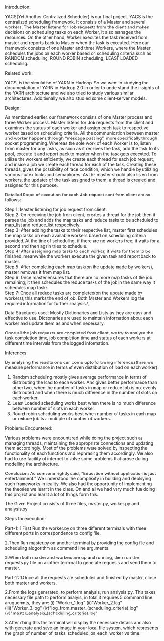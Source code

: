 
Introduction:

YACS(Yet Another Centralized Scheduler) is our final project. YACS is the centralized scheduling framework. It consists of a Master and several workers. The Master listens for Job requests from the client and makes decisions on scheduling tasks on each Worker, it also manages the resources. On the other hand, Worker executes the task received from master and reports back to Master when the task is executed. Here our framework consists of one Master and three Workers, where the Master schedules the jobs on each worker based on scheduling criteria such as RANDOM scheduling, ROUND ROBIN scheduling, LEAST LOADED scheduling. 

Related work:

YACS, is the simulation of YARN in Hadoop. So we went in studying the documentation of YARN in Hadoop 2.0 in order to understand the insights of the YARN architecture and we also tried to study various similar architectures. Additionally we also studied some client-server models.

Design:

As mentioned earlier, our framework consists of one Master process and three Worker process. Master listens for Job requests from the client and examines the status of each worker and assign each task to respective worker based on scheduling criteria. All the communication between master and worker happens through “message passing”, more specifically through socket programming.
Whereas the sole work of each Worker is to, listen from master for any tasks, as soon as it receives the task, add the task to its pool, execute it and report back to master when the task gets executed.
To utilize the workers efficiently, we create each thread for each job request, and inside a job we create each thread for each of the task. Creating these threads, gives the possibility of race condition, which we handle by utilizing various mutex locks and semaphores. As the master should also listen from workers, the updates of the task assigned to them, a thread is created and assigned for this purpose.

Detailed Steps of execution for each Job request sent from client are as follows:

Step 1: Master listening for job request from client.\
Step 2: On receiving the job from client, creates a thread for the job then it parses the job and adds the map tasks and reduce tasks to be scheduled to map_list and reduce_list respectively.\
Step 3: After adding the tasks to their respective list, master first schedules the map tasks on each available workers based on scheduling criteria provided. At the tine of scheduling, if there are no workers free, it waits for a second and then again tries to schedule.\
Step 4: After assigning map tasks to each worker, it waits for them to be finished, meanwhile the workers execute the given task and report back to master.\
Step 5: After completing each map task(on the update made by workers), master removes it from map list.\
Step 6: Once master ensures that there are no more map tasks of the job remaining, it then schedules the reduce tasks of the job in the same way it schedules map tasks.\
Step 7: Once all reduce tasks are completed(on the update made by workers), this marks the end of job. Both Master and Workers log the required information for further analysis.\

Data Structures used: 
Mostly Dictionaries and Lists as they are easy and effective to use. Dictionaries are used to maintain information about each worker and update them as and when necessary.

Once all the job requests are completed from client, we try to analyse the task completion time, job completion time and status of each workers at different time intervals from the logged information.


Inferences:

By analysing the results one can come upto following inferences(here we measure performance in terms of even distribution of load on each worker):

1.	Random scheduling mostly gives average performance in terms of distributing the load to each worker. And gives better performance than other two, when the number of tasks in map or reduce job is not evenly distributed and when there is much difference in the number of slots on each worker.
2.	Least Loaded scheduling works best when there is no much difference between number of slots in each worker. 
3.	Round robin scheduling works best when number of tasks in each map or reduce job is a multiple of number of workers.


Problems Encountered:

Various problems were encountered while doing the project such as managing threads, maintaining the appropriate connections and updating them accordingly. Most of the problems were solved by inspecting the functionality of each functions and rephrasing them accordingly. We also had to use facility of internet to solve some problems that arose during modelling the architecture.


Conclusion:
As someone rightly said, “Education without application is just entertainment.” We understood the complexity in building and deploying such frameworks in reality. We also had the opportunity of implementing the theories we learnt in the class. On and all we had very much fun doing this project and learnt a lot of things form this. 


The Given Project consists of three files, master.py, worker.py and analysis.py

Steps for execution:

Part-1:
1.First Run the worker.py on three different terminals with three different ports in correspondence to config file.

2.Then Run master.py on another terminal by providing the config file and scheduling alogorithm as command line arguments.

3.When both master and workers are up and running, then run the requests.py file on another terminal to generate requests and send them to master.

Part-2:
1.Once all the requests are scheduled and finished by master, close both master and workers.

2.From the logs generated, to perform analysis, run analysis.py. This takes necessary file path to perform analyis,
  in total it requires 5 command line aruguemnts, they are:
  (i) "Worker_1.log"
  (ii)"Worker_2.log"
  (iii)"Worker_3.log"
  (iv)"log_from_master_(scheduling_criteria).log"
  (v)"master_analysis_(scheduling_criteria).log"
  
3.After doing this the terminal will display the necessary details and also with generate and save an image in your local file system, which represents the graph of
  number_of_tasks_scheduled_on_each_worker vs time.
